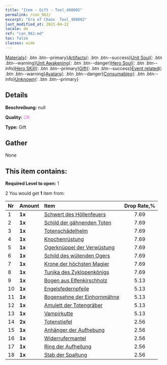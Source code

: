 ```yaml
---
title: "Item - Gift - Tool_408002"
permalink: /con_962/
excerpt: "Era of Chaos  Tool_408002"
last_modified_at: 2021-04-22
locale: de
ref: "con_962.md"
toc: false
classes: wide
---
```

 [Materials](/ItemsDE/){: .btn .btn--primary}[Artifacts](/ItemsDE/Artifacts/){: .btn .btn--success}[Unit Soul](/ItemsDE/UnitSoul/){: .btn .btn--warning}[Unit Awakening](/ItemsDE/UnitAwakening/){: .btn .btn--danger}[Hero Soul](/ItemsDE/HeroSoul/){: .btn .btn--info}[Hero SKill](/ItemsDE/HeroSkill/){: .btn .btn--primary}[Gift](/ItemsDE/Gift/){: .btn .btn--success}[Event related](/ItemsDE/Events/){: .btn .btn--warning}[Avatars](/ItemsDE/Avatars/){: .btn .btn--danger}[Consumables](/ItemsDE/Consumables/){: .btn .btn--info}[Unknown](/ItemsDE/Unknown/){: .btn .btn--primary}

## Details
 **Beschreibung:** null

 **Quality:** <span style="color: #DA70D6">OK</span>

 **Type:** Gift

## Gather

  None

## This item contains:

 **Required Level to open:** 1

 2 You would get **1** item  from:

  | Nr | Amount |     Item    | Drop Rate,% |
  |:---|:-------|:------------|:---------:|
  | 1 |  **1x** | [Schwert des Höllenfeuers](/ItemsDE/art_121/) | 7.69 | 
  | 2 |  **1x** | [Schild der gähnenden Toten](/ItemsDE/art_122/) | 7.69 | 
  | 3 |  **1x** | [Totenschädelhelm](/ItemsDE/art_123/) | 7.69 | 
  | 4 |  **1x** | [Knochenrüstung](/ItemsDE/art_124/) | 7.69 | 
  | 5 |  **1x** | [Ogerknüppel der Verwüstung](/ItemsDE/art_125/) | 7.69 | 
  | 6 |  **1x** | [Schild des wütenden Ogers](/ItemsDE/art_126/) | 7.69 | 
  | 7 |  **1x** | [Krone der höchsten Magier](/ItemsDE/art_127/) | 7.69 | 
  | 8 |  **1x** | [Tunika des Zyklopenkönigs](/ItemsDE/art_128/) | 7.69 | 
  | 9 |  **1x** | [Bogen aus Elfenkirschholz](/ItemsDE/art_103/) | 5.13 | 
  | 10 |  **1x** | [Engelsfedernpfeile](/ItemsDE/art_104/) | 5.13 | 
  | 11 |  **1x** | [Bogensehne der Einhornmähne](/ItemsDE/art_105/) | 5.13 | 
  | 12 |  **1x** | [Amulett der Totengräber](/ItemsDE/art_129/) | 5.13 | 
  | 13 |  **1x** | [Vampirkutte](/ItemsDE/art_130/) | 5.13 | 
  | 14 |  **2x** | [Totenstiefel](/ItemsDE/art_131/) | 2.56 | 
  | 15 |  **1x** | [Anhänger der Aufhebung](/ItemsDE/art_136/) | 2.56 | 
  | 16 |  **1x** | [Widerrufermantel](/ItemsDE/art_137/) | 2.56 | 
  | 17 |  **1x** | [Ring der Aufhellung](/ItemsDE/art_138/) | 2.56 | 
  | 18 |  **1x** | [Stab der Spaltung](/ItemsDE/art_139/) | 2.56 | 
